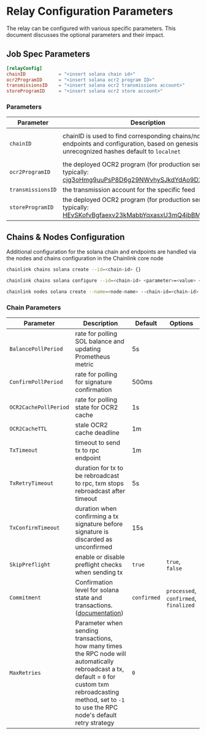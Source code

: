 # Relay Configuration Parameters

The relay can be configured with various specific parameters. This document discusses the optional parameters and their impact.

## Job Spec Parameters

```toml
[relayConfig]
chainID            = "<insert solana chain id>"
ocr2ProgramID      = "<insert solana ocr2 program ID>"
transmissionsID    = "<insert solana ocr2 transmissions account>"
storeProgramID     = "<insert solana ocr2 store account>"
```

### Parameters

| Parameter         | Description                                                                                                                                                                                     | Default      | Options                                    |
| ----------------- | ----------------------------------------------------------------------------------------------------------------------------------------------------------------------------------------------- | ------------ | ------------------------------------------ |
| `chainID`         | chainID is used to find corresponding chains/nodes for endpoints and configuration, based on genesis blockhash, unrecognized hashes default to `localnet`                                       | **required** | `mainnet`, `testnet`, `devnet`, `localnet` |
| `ocr2ProgramID`   | the deployed OCR2 program (for production services typically: [cjg3oHmg9uuPsP8D6g29NWvhySJkdYdAo9D25PRbKXJ](https://explorer.solana.com/address/cjg3oHmg9uuPsP8D6g29NWvhySJkdYdAo9D25PRbKXJ))   | **required** |                                            |
| `transmissionsID` | the transmission account for the specific feed                                                                                                                                                  | **required** |                                            |
| `storeProgramID`  | the deployed OCR2 program (for production services typically: [HEvSKofvBgfaexv23kMabbYqxasxU3mQ4ibBMEmJWHny](https://explorer.solana.com/address/HEvSKofvBgfaexv23kMabbYqxasxU3mQ4ibBMEmJWHny)) | **required** |                                            |

## Chains & Nodes Configuration

Additional configuration for the solana chain and endpoints are handled via the nodes and chains configuration in the Chainlink core node

```bash
chainlink chains solana create --id=<chain-id> {}

chainlink chains solana configure --id=<chain-id> <parameter>=<value> <parameter>=<value> ...

chainlink nodes solana create --name=<node-name> --chain-id=<chain-id> --url=<url>
```

### Chain Parameters

| Parameter             | Description                                                                                                                                                                                                        | Default     | Options                               |
| --------------------- | ------------------------------------------------------------------------------------------------------------------------------------------------------------------------------------------------------------------ | ----------- | ------------------------------------- |
| `BalancePollPeriod`   | rate for polling SOL balance and updating Prometheus metric                                                                                                                                                      | 5s          |                                       |
| `ConfirmPollPeriod`   | rate for polling for signature confirmation                                                                                                                                                                        | 500ms       |                                       |
| `OCR2CachePollPeriod` | rate for polling state for OCR2 cache                                                                                                                                                                              | 1s          |                                       |
| `OCR2CacheTTL`        | stale OCR2 cache deadline                                                                                                                                                                                          | 1m          |                                       |
| `TxTimeout`           | timeout to send tx to rpc endpoint                                                                                                                                                                                 | 1m          |                                       |
| `TxRetryTimeout`      | duration for tx to be rebroadcast to rpc, txm stops rebroadcast after timeout                                                                                                                                      | 5s          |                                       |
| `TxConfirmTimeout`    | duration when confirming a tx signature before signature is discarded as unconfirmed                                                                                                                               | 15s         |                                       |
| `SkipPreflight`       | enable or disable preflight checks when sending tx                                                                                                                                                                 | `true`      | `true`, `false`                       |
| `Commitment`          | Confirmation level for solana state and transactions. ([documentation](https://docs.solana.com/developing/clients/jsonrpc-api#configuring-state-commitment))                                                       | `confirmed` | `processed`, `confirmed`, `finalized` |
| `MaxRetries`          | Parameter when sending transactions, how many times the RPC node will automatically rebroadcast a tx, default = `0` for custom txm rebroadcasting method, set to `-1` to use the RPC node's default retry strategy | `0`         |                                       |
